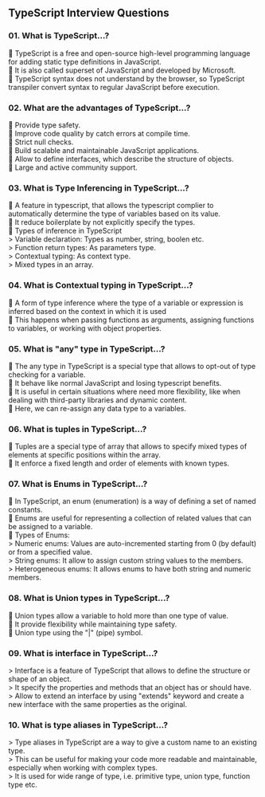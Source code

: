 <h2>TypeScript Interview Questions</h2>
    <h3>01. What is TypeScript...?</h3>
    <p>
       TypeScript is a free and open-source high-level programming language for adding static type definitions in JavaScript. <br>
       It is also called superset of JavaScript and developed by Microsoft. <br>
       TypeScript syntax does not understand by the browser, so TypeScript transpiler convert syntax to regular JavaScript before                 execution.
    </p>
    <h3>02. What are the advantages of TypeScript...?</h3>
    <p>
       Provide type safety. <br>
       Improve code quality by catch errors at compile time. <br>
       Strict null checks. <br>
       Build scalable and maintainable JavaScript applications. <br>
       Allow to define interfaces, which describe the structure of objects. <br>
       Large and active community support.
    </p>
    <h3>03. What is Type Inferencing in TypeScript...?</h3>
    <p>
       A feature in typescript, that allows the typescript complier to automatically determine the type of variables based on its value. <br>
       It reduce boilerplate by not explicitly specify the types. <br>
       Types of inference in TypeScript <br>
      > Variable declaration: Types as number, string, boolen etc. <br>
      > Function return types: As parameters type.<br>
      > Contextual typing: As context type. <br>
      > Mixed types in an array. 
    </p>
    <h3>04. What is Contextual typing in TypeScript...?</h3>
    <p>
       A form of type inference where the type of a variable or expression is inferred based on the context in which it is used <br>
       This happens when passing functions as arguments, assigning functions to variables, or working with object properties.
    </p>
    <h3>05. What is "any" type in TypeScript...?</h3>
    <p>
       The any type in TypeScript is a special type that allows to opt-out of type checking for a variable. <br>
       It behave like normal JavaScript and losing typescript benefits. <br>
       It is useful in certain situations where need more flexibility, like when dealing with third-party libraries and dynamic content. <br>
       Here, we can re-assign any data type to a variables. 
    </p>
    <h3>06. What is tuples in TypeScript...?</h3>
    <p>
       Tuples are a special type of array that allows to specify mixed types of elements at specific positions within the array. <br> 
       It enforce a fixed length and order of elements with known types. <br>
    </p>
    <h3>07. What is Enums in TypeScript...?</h3>
    <p>
       In TypeScript, an enum (enumeration) is a way of defining a set of named constants. <br> 
       Enums are useful for representing a collection of related values that can be assigned to a variable. <br>
       Types of Enums: <br>
      > Numeric enums: Values are auto-incremented starting from 0 (by default) or from a specified value. <br>
      > String enums: It allow to assign custom string values to the members. <br> 
      > Heterogeneous enums: It allows enums to have both string and numeric members.
    </p>
    <h3>08. What is Union types in TypeScript...?</h3>
    <p>
       Union types allow a variable to hold more than one type of value. <br>
       It provide flexibility while maintaining type safety. <br>
       Union type using the "|" (pipe) symbol.
    </p>
    <h3>09. What is interface in TypeScript...?</h3>
    <p>
      > Interface is a feature of TypeScript that allows to define the structure or shape of an object. <br>
      > It specify the properties and methods that an object has or should have. <br>
      > Allow to extend an interface by using "extends" keyword and create a new interface with the same properties as the original.
    </p>
    <h3>10. What is type aliases in TypeScript...?</h3>
    <p>
      > Type aliases in TypeScript are a way to give a custom name to an existing type. <br>
      > This can be useful for making your code more readable and maintainable, especially when working with complex types. <br>
      > It is used for wide range of type, i.e. primitive type, union type, function type etc.
    </p>

